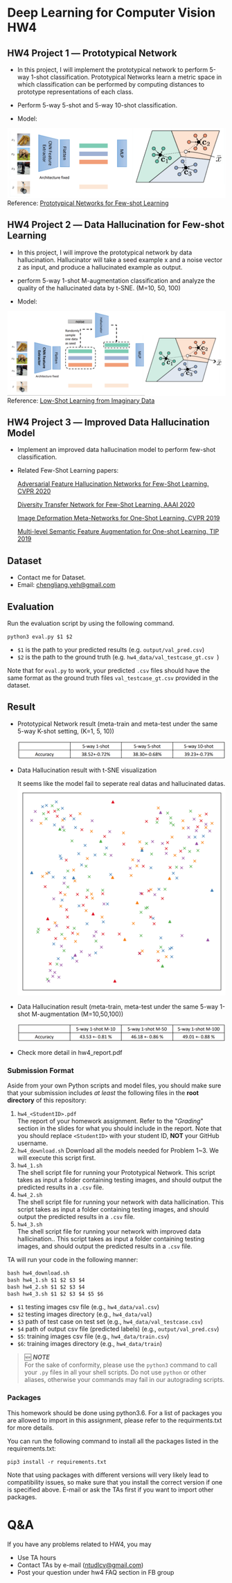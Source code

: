 # Deep Learning for Computer Vision HW4
## HW4 Project 1 ― Prototypical Network
- In this project, I will implement the prototypical network to perform 5-way 1-shot classification. Prototypical Networks learn a metric space in which classification can be performed by computing distances to prototype representations of each class.

- Perform 5-way 5-shot and 5-way 10-shot classification.

- Model:

![1](./pic/Prototypical_Networks.png)
Reference: [Prototypical Networks for Few-shot Learning](https://arxiv.org/pdf/1703.05175.pdf)

## HW4 Project 2 ― Data Hallucination for Few-shot Learning
- In this project, I will improve the prototypical network by data hallucination. Hallucinator will
take a seed example x and a noise vector z as input, and produce a hallucinated example as output.

- perform 5-way 1-shot M-augmentation classification and analyze the quality of the hallucinated data by t-SNE. (M=10, 50, 100)

- Model:

![1](./pic/PN_Data_Hallucination.png)
Reference: [Low-Shot Learning from Imaginary Data](https://arxiv.org/pdf/1801.05401.pdf)

## HW4 Project 3 ― Improved Data Hallucination Model
- Implement an improved data hallucination model to perform few-shot classification.
- Related Few-Shot Learning papers:

    [Adversarial Feature Hallucination Networks for Few-Shot Learning. CVPR 2020](https://arxiv.org/pdf/2003.13193.pdf)
    
    [Diversity Transfer Network for Few-Shot Learning. AAAI 2020](https://arxiv.org/pdf/1912.13182.pdf)
    
    [Image Deformation Meta-Networks for One-Shot Learning. CVPR 2019](https://arxiv.org/pdf/1905.11641.pdf)
    
    [Multi-level Semantic Feature Augmentation for One-shot Learning. TIP 2019](https://arxiv.org/pdf/1804.05298.pdf)

## Dataset
- Contact me for Dataset.
- Email: chengliang.yeh@gmail.com

## Evaluation
Run the evaluation script by using the following command.

    python3 eval.py $1 $2

 - `$1` is the path to your predicted results (e.g. `output/val_pred.csv`)
 - `$2` is the path to the ground truth (e.g. `hw4_data/val_testcase_gt.csv	`)

Note that for `eval.py` to work, your predicted `.csv` files should have the same format as the ground truth files `val_testcase_gt.csv` provided in the dataset.

## Result
- Prototypical Network result (meta-train and meta-test under the same 5-way K-shot setting, (K=1, 5, 10))

    ![1](./pic/PN_result.png)

- Data Hallucination result with t-SNE visualization

    It seems like the model fail to seperate real datas and hallucinated datas.
    ![1](./pic/DH_result.png)
    
- Data Hallucination result (meta-train, meta-test under the same 5-way 1-shot M-augmentation (M=10,50,100))

    ![1](./pic/DH_result2.png)
    
- Check more detail in hw4_report.pdf

### Submission Format
Aside from your own Python scripts and model files, you should make sure that your submission includes *at least* the following files in the **root directory** of this repository:
 1.   `hw4_<StudentID>.pdf`  
The report of your homework assignment. Refer to the "*Grading*" section in the slides for what you should include in the report. Note that you should replace `<StudentID>` with your student ID, **NOT** your GitHub username.
 2.   `hw4_download.sh` 
 Download all the models needed for Problem 1~3. We will execute this script first.
 3.   `hw4_1.sh`  
The shell script file for running your Prototypical Network.
This script takes as input a folder containing testing images, and should output the predicted results in a `.csv` file.
 4.   `hw4_2.sh`  
The shell script file for running your network with data hallicination.
This script takes as input a folder containing testing images, and should output the predicted results in a `.csv` file.
 5.   `hw4_3.sh`  
The shell script file for running your network with improved data hallicination.. 
This script takes as input a folder containing testing images, and should output the predicted results in a `.csv` file.


TA will run your code in the following manner:

    bash hw4_download.sh
    bash hw4_1.sh $1 $2 $3 $4
    bash hw4_2.sh $1 $2 $3 $4
    bash hw4_3.sh $1 $2 $3 $4 $5 $6

-   `$1` testing images csv file (e.g., `hw4_data/val.csv`)
-   `$2` testing images directory (e.g., `hw4_data/val`)
-   `$3` path of test case on test set (e.g., `hw4_data/val_testcase.csv`)
-   `$4` path of output csv file (predicted labels) (e.g., `output/val_pred.csv`)
-   `$5`: training images csv file (e.g., `hw4_data/train.csv`)
-   `$6`: training images directory (e.g., `hw4_data/train`)

> 🆕 ***NOTE***  
> For the sake of conformity, please use the `python3` command to call your `.py` files in all your shell scripts. Do not use `python` or other aliases, otherwise your commands may fail in our autograding scripts.

### Packages
This homework should be done using python3.6. For a list of packages you are allowed to import in this assignment, please refer to the requirments.txt for more details.

You can run the following command to install all the packages listed in the requirements.txt:

    pip3 install -r requirements.txt

Note that using packages with different versions will very likely lead to compatibility issues, so make sure that you install the correct version if one is specified above. E-mail or ask the TAs first if you want to import other packages.


# Q&A
If you have any problems related to HW4, you may
- Use TA hours
- Contact TAs by e-mail ([ntudlcv@gmail.com](mailto:ntudlcv@gmail.com))
- Post your question under hw4 FAQ section in FB group
